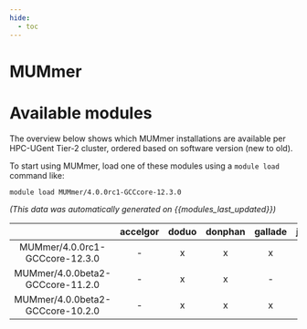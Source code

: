 ```yaml
---
hide:
  - toc
---
```


MUMmer
======

# Available modules


The overview below shows which MUMmer installations are available per HPC-UGent Tier-2 cluster, ordered based on software version (new to old).

To start using MUMmer, load one of these modules using a `module load` command like:

```shell
module load MUMmer/4.0.0rc1-GCCcore-12.3.0
```

*(This data was automatically generated on {{modules_last_updated}})*  

| |accelgor|doduo|donphan|gallade|joltik|shinx|
| :---: | :---: | :---: | :---: | :---: | :---: | :---: |
|MUMmer/4.0.0rc1-GCCcore-12.3.0|-|x|x|x|x|x|
|MUMmer/4.0.0beta2-GCCcore-11.2.0|-|x|x|-|-|-|
|MUMmer/4.0.0beta2-GCCcore-10.2.0|-|x|x|x|-|-|
